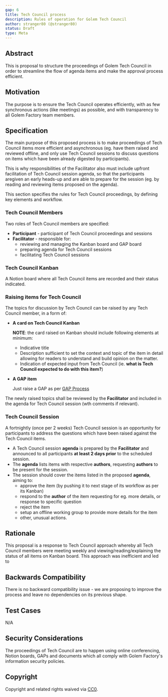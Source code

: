 ```yaml
---
gap: 6
title: Tech Council process
description: Rules of operation for Golem Tech Council
author: stranger80 (@stranger80)
status: Draft
type: Meta
---
```


## Abstract
This is proposal to structure the proceedings of Golem Tech Council in order to streamline the flow of agenda items and make the approval process efficient.

## Motivation
The purpose is to ensure the Tech Council operates efficiently, with as few synchronous actions (like meetings) as possible, and with transparency to all Golem Factory team members.

## Specification

The main purpose of this proposed process is to make proceedings of Tech Council items more efficient and asynchronous (eg. have them raised and reviewed offline, and only use Tech Council sessions to discuss questions on items which have been already digested by participants). 

This is why responsibilities of the Facilitator also must include upfront facilitation of Tech Council session agenda, so that the participants aregiven an early heads-up and are able to prepare for the session (eg. by reading and reviewing items proposed on the agenda).

This section specifies the rules for Tech Council proceedings, by defining key elements and workflow.

### Tech Council Members

Two roles of Tech Council members are specified:
- **Participant** - participant of Tech Council proceedings and sessions
- **Facilitator** - responsible for:
  - reviewing and managing the Kanban board and GAP board
  - preparing agenda for Tech Council sessions
  - facilitating Tech Council sessions

### Tech Council Kanban

A Notion board where all Tech Council items are recorded and their status indicated.

### Raising items for Tech Council

The topics for discussion by Tech Council can be raised by any Tech Council member, in a form of:
- **A card on Tech Council Kanban** 
  
  **NOTE**: the card raised on Kanban should include following elements at minimum:
  - Indicative title
  - Description sufficient to set the context and topic of the item in detail allowing for readers to understand and build opinion on the matter.
  - Indication of expected input from Tech Council (ie. **what is Tech Council expected to do with this item?**)

- **A GAP item**

  Just raise a GAP as per [GAP Process](../gap-1_gap_process/gap-1_gap_process.md)

The newly raised topics shall be reviewed by the **Facilitator** and included in the agenda for Tech Council session (wth comments if relevant).

### Tech Council Session

A fortnightly (once per 2 weeks) Tech Council session is an opportunity for participants to address the questions which have been raised against the Tech Council items. 

- A Tech Council session **agenda** is prepared by the **Facilitator** and announced to all participants **at least 2 days prior** to the scheduled session.
- The **agenda** lists items with respective **authors**, requesting **authors** to be present for the session.
- The session should cover the items listed in the proposed **agenda**, aiming to:
  - approve the item (by pushing it to next stage of its workflow as per its Kanban)
  - respond to the **author** of the item requesting for eg. more details, or response to specific question
  - reject the item
  - setup an offline working group to provide more details for the item
  - other, unusual actions.   

## Rationale
This proposal is a response to Tech Council approach whereby all Tech Council members were meeting weekly and viewing/reading/explaining the status of all items on Kanban board. This approach was inefficient and led to 

## Backwards Compatibility
There is no backward compatibility issue - we are proposing to improve the process and leave no dependencies on its previous shape.  

## Test Cases
N/A

## Security Considerations
The proceedings of Tech Council are to happen using online conferencing, Notion boards, GAPs and documents which all comply with Golem Factory's information security policies. 

## Copyright
Copyright and related rights waived via [CC0](https://creativecommons.org/publicdomain/zero/1.0/).